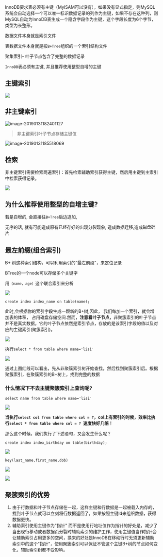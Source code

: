 InnoDB要求表必须有主键（MyISAM可以没有），如果没有显式指定，则MySQL系统会自动选择一个可以唯一标识数据记录的列作为主键，如果不存在这种列，则MySQL自动为InnoDB表生成一个隐含字段作为主键，这个字段长度为6个字节，类型为长整形。





数据文件本身就是索引文件

表数据文件本身就是按`B+Tree`组织的一个索引结构文件

聚集索引- 叶子节点包含了完整的数据记录

`InnoDB`表必须有主键, 并且推荐使用整型自增的主键

## 主键索引

![](https://ws4.sinaimg.cn/large/006tNc79ly1fzql2kde0fj31cm0iq770.jpg)

## 非主键索引

![image-20190131182401127](https://ws4.sinaimg.cn/large/006tNc79ly1fzpxw2qw50j312u0g645a.jpg)

> 非主键索引叶子节点存储主键值

![image-20190131185518069](https://ws1.sinaimg.cn/large/006tKfTcly1g0g4yv0l6aj31v80qux0t.jpg)

## 检索

非主键索引需要检索两遍索引：首先检索辅助索引获得主键，然后用主键到主索引中检索获得记录。

![](https://ws4.sinaimg.cn/large/006tKfTcly1g0g4yeeljzj30780a6mxy.jpg)



## 为什么推荐使用整型的自增主键?

若是自增的, 会直接往`B+Tree`后边追加, 

无序的话, 就有可能造成原有已经存好的出现分裂现象, 造成数据迁移,造成磁盘碎片



## 最左前缀(组合索引)

B+ 树这种索引结构，可以利用索引的“最左前缀”，来定位记录

BTree的一个node可以存储多个关键字

用`（name，age）`这个联合索引来分析

![](https://ws2.sinaimg.cn/large/006tKfTcly1g0fhkv0lcuj30vq0mqaar.jpg)



`create index index_name on table(name);`

此时,会根据你的索引字段生成一颗新的B+树,因此， 我们每加一个索引，就会增加表的体积， 占用磁盘存储空间.然而，**注意看叶子节点**，非聚簇索引的叶子节点并不是真实数据，它的叶子节点依然是索引节点，存放的是该索引字段的值以及对应的主键索引(聚簇索引)。

![](https://ws3.sinaimg.cn/large/006tKfTcly1g0gajyhrynj30ji0gfwex.jpg)

执行`select * from table where name='lisi'`

![](https://ws3.sinaimg.cn/large/006tKfTcly1g0gako1vk4j30ji0hmgm6.jpg)

通过上图红线可以看出，先从非聚簇索引树开始查找，然后找到聚簇索引后。根据聚簇索引，在聚簇索引的B+树上，找到完整的数据

### 什么情况下不去主键聚簇索引上查询呢?

`select name from table where name='lisi'`

![](https://ws3.sinaimg.cn/large/006tKfTcly1g0gamr5eg3j30ji0gfq3e.jpg)

**当执行`select col from table where col = ?`，col上有索引的时候，效率比执行`select * from table where col = ? `速度快好几倍！**



那么这个时候，我们执行了下述语句，又会发生什么呢？

`create index index_birthday on table(birthday);`

![](https://ws1.sinaimg.cn/large/006tKfTcly1g0gaqlo5guj30ji0k03z8.jpg)

 





`key(last_name,first_name,dob)`

![](https://ws4.sinaimg.cn/large/006tKfTcly1g0g5pf6gmpj30rs05it8y.jpg)

![](https://ws4.sinaimg.cn/large/006tKfTcly1g0g5wnfx12j30mh09wq38.jpg)





## 聚簇索引的优势

1. 由于行数据和叶子节点存储在一起，这样主键和行数据是一起被载入内存的，找到叶子节点就可以立刻将行数据返回了，如果按照主键Id来组织数据，获得数据更快。
2. 辅助索引使用主键作为"指针" 而不是使用行地址值作为指针的好处是，减少了当出现行移动或者数据页分裂时辅助索引的维护工作，使用主键值当作指针会让辅助索引占用更多的空间，换来的好处是InnoDB在移动行时无须更新辅助索引中的这个"指针"，使用聚簇索引可以保证不管这个主键B+树的节点如何变化，辅助索引树都不受影响。